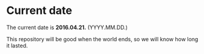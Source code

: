 # Current date

The current date is **2016.04.21.** (YYYY.MM.DD.)

This repository will be good when the world ends, so we will know how long it lasted.